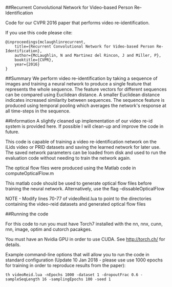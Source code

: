 ##Recurrent Convolutional Network for Video-based Person Re-Identification

Code for our CVPR 2016 paper that performs video re-identification.

If you use this code please cite:

```
@inproceedings{mclaughlinrecurrent,
  	title={Recurrent Convolutional Network for Video-based Person Re-Identification},
  	author={McLaughlin, N and Martinez del Rincon, J and Miller, P},
  	booktitle={CVPR},
  	year={2016}
}
```

##Summary
We perform video re-identification by taking a sequence of images and training a neural network to produce a single feature that represents the whole sequence. The feature vectors for different sequences can be compared using Euclidean distance. A smaller Euclidean distance indicates increased similarity between sequences. The sequence feature is produced using temporal pooling which averages the network's response at all time-steps in the sequence.

##Information
A slightly cleaned up implementation of our video re-id system is provided here. If possible I will clean-up and improve the code in future.

This code is capable of training a video re-identification network on the iLids video or PRID datasets and saving the learned network for later use. The saved network parameters can be loaded from disk and used to run the evaluation code without needing to train the network again.

The optical flow files were produced using the Matlab code in computeOpticalFlow.m 

This matlab code should be used to generate optical flow files before training the neural network. Alternatively, use the flag –dissableOpticalFlow

NOTE - Modify lines 70-77 of videoReid.lua to point to the directories containing the video-reid datasets and generated optical flow files

##Running the code

For this code to run you must have Torch7 installed with the nn, nnx, cunn, rnn, image, optim and cutorch pacakges.

You must have an Nvidia GPU in order to use CUDA. See http://torch.ch/ for details.

Example command-line options that will allow you to run the code in standard configuration (Update 10 Jan 2018 - please use use 1000 epochs for training in order to reproduce results from the paper):

	th videoReid.lua -nEpochs 1000 -dataset 1 -dropoutFrac 0.6 -sampleSeqLength 16 -samplingEpochs 100 -seed 1
